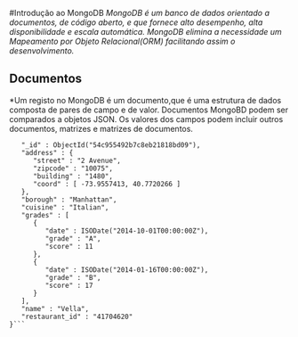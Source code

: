 #Introdução ao MongoDB
*MongoDB é um banco de dados orientado a documentos, de código aberto, e que fornece alto desempenho,
alta disponibilidade e escala automática. MongoDB elimina a necessidade um Mapeamento por Objeto Relacional(ORM)
facilitando assim o desenvolvimento.*

## Documentos
*Um registo no MongoDB é um documento,que é uma estrutura de dados composta de pares de campo e de valor.
Documentos MongoBD podem ser comparados a objetos JSON. Os valores dos campos podem incluir outros documentos,
matrizes e matrizes de documentos.

```{
   "_id" : ObjectId("54c955492b7c8eb21818bd09"),
   "address" : {
      "street" : "2 Avenue",
      "zipcode" : "10075",
      "building" : "1480",
      "coord" : [ -73.9557413, 40.7720266 ]
   },
   "borough" : "Manhattan",
   "cuisine" : "Italian",
   "grades" : [
      {
         "date" : ISODate("2014-10-01T00:00:00Z"),
         "grade" : "A",
         "score" : 11
      },
      {
         "date" : ISODate("2014-01-16T00:00:00Z"),
         "grade" : "B",
         "score" : 17
      }
   ],
   "name" : "Vella",
   "restaurant_id" : "41704620"
}``` 




